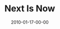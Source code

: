 ---
layout: message
category: message
series: "Next"
title: "Next Is Now"
date: 2010-01-17-00-00
message_id: 597
sc-permalink-url: "http://soundcloud.com/crdschurch/next-is-now"
audio: "http://s3.amazonaws.com/crossroads-media/messages/audio/Next3.mp3"
audio-duration: "32:17"
program: "http://s3.amazonaws.com/crossroads-media/documents/01_16-17_10Program.pdf"
description: "Todd Henry shares how God uses dreams to build into us the capacity for greatness."
video: "http://s3.amazonaws.com/crossroads-media/messages/video/Next3.mp4"
video-duration: "32:17"
yt-embed-url: "//www.youtube.com/embed/WPf5_JodQY0"
video-image: "http://s3.amazonaws.com/crossroads-media/images/Next3-still.jpg"
tag: 
 - dreams
 - joseph
 - karate-kid
 - todd
explicit: false
---